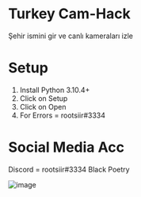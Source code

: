 # Turkey Cam-Hack
Şehir ismini gir ve canlı kameraları izle

# Setup
1. Install Python 3.10.4+
2. Click on Setup
3. Click on Open
4. For Errors = rootsiir#3334

# Social Media Acc
Discord = rootsiir#3334
Black Poetry

![image](https://user-images.githubusercontent.com/98325453/164951220-fc4c15b2-f85e-4d90-bbb3-1ded88304052.png)

